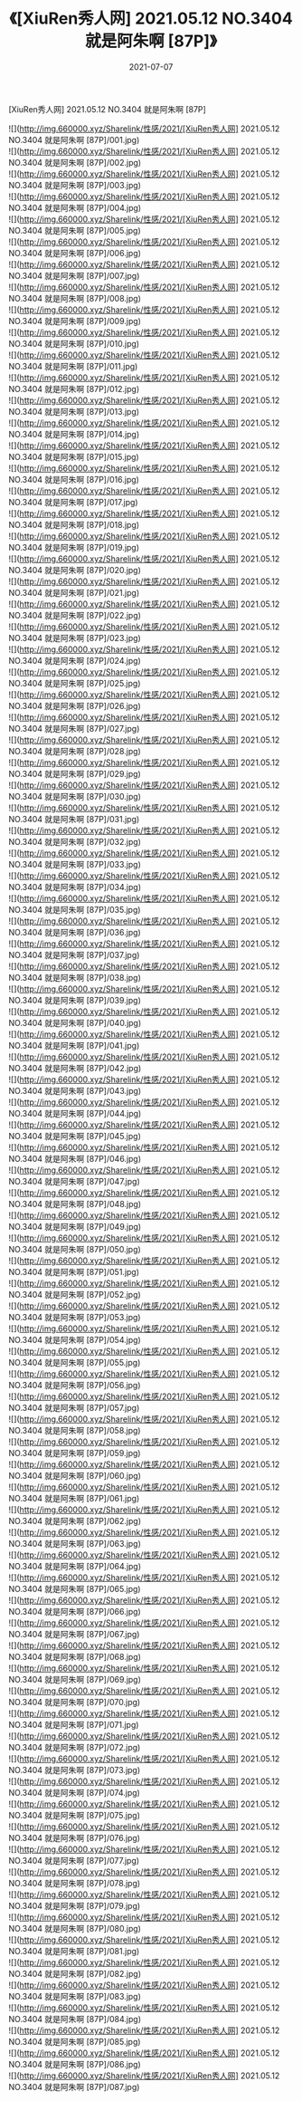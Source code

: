 ﻿---
layout: post
title:  《[XiuRen秀人网] 2021.05.12 NO.3404 就是阿朱啊 [87P]》
date:   2021-07-07
img: http://img.660000.xyz/Sharelink/性感/2021/[XiuRen秀人网] 2021.05.12 NO.3404 就是阿朱啊 [87P]/000.jpg
categories: [美女, 清纯, 唯美]
---

[XiuRen秀人网] 2021.05.12 NO.3404 就是阿朱啊 [87P]

  ![](http://img.660000.xyz/Sharelink/性感/2021/[XiuRen秀人网] 2021.05.12 NO.3404 就是阿朱啊 [87P]/001.jpg) <br> ![](http://img.660000.xyz/Sharelink/性感/2021/[XiuRen秀人网] 2021.05.12 NO.3404 就是阿朱啊 [87P]/002.jpg) <br> ![](http://img.660000.xyz/Sharelink/性感/2021/[XiuRen秀人网] 2021.05.12 NO.3404 就是阿朱啊 [87P]/003.jpg) <br> ![](http://img.660000.xyz/Sharelink/性感/2021/[XiuRen秀人网] 2021.05.12 NO.3404 就是阿朱啊 [87P]/004.jpg) <br> ![](http://img.660000.xyz/Sharelink/性感/2021/[XiuRen秀人网] 2021.05.12 NO.3404 就是阿朱啊 [87P]/005.jpg) <br> ![](http://img.660000.xyz/Sharelink/性感/2021/[XiuRen秀人网] 2021.05.12 NO.3404 就是阿朱啊 [87P]/006.jpg) <br> ![](http://img.660000.xyz/Sharelink/性感/2021/[XiuRen秀人网] 2021.05.12 NO.3404 就是阿朱啊 [87P]/007.jpg) <br> ![](http://img.660000.xyz/Sharelink/性感/2021/[XiuRen秀人网] 2021.05.12 NO.3404 就是阿朱啊 [87P]/008.jpg) <br> ![](http://img.660000.xyz/Sharelink/性感/2021/[XiuRen秀人网] 2021.05.12 NO.3404 就是阿朱啊 [87P]/009.jpg) <br> ![](http://img.660000.xyz/Sharelink/性感/2021/[XiuRen秀人网] 2021.05.12 NO.3404 就是阿朱啊 [87P]/010.jpg) <br> ![](http://img.660000.xyz/Sharelink/性感/2021/[XiuRen秀人网] 2021.05.12 NO.3404 就是阿朱啊 [87P]/011.jpg) <br> ![](http://img.660000.xyz/Sharelink/性感/2021/[XiuRen秀人网] 2021.05.12 NO.3404 就是阿朱啊 [87P]/012.jpg) <br> ![](http://img.660000.xyz/Sharelink/性感/2021/[XiuRen秀人网] 2021.05.12 NO.3404 就是阿朱啊 [87P]/013.jpg) <br> ![](http://img.660000.xyz/Sharelink/性感/2021/[XiuRen秀人网] 2021.05.12 NO.3404 就是阿朱啊 [87P]/014.jpg) <br> ![](http://img.660000.xyz/Sharelink/性感/2021/[XiuRen秀人网] 2021.05.12 NO.3404 就是阿朱啊 [87P]/015.jpg) <br> ![](http://img.660000.xyz/Sharelink/性感/2021/[XiuRen秀人网] 2021.05.12 NO.3404 就是阿朱啊 [87P]/016.jpg) <br> ![](http://img.660000.xyz/Sharelink/性感/2021/[XiuRen秀人网] 2021.05.12 NO.3404 就是阿朱啊 [87P]/017.jpg) <br> ![](http://img.660000.xyz/Sharelink/性感/2021/[XiuRen秀人网] 2021.05.12 NO.3404 就是阿朱啊 [87P]/018.jpg) <br> ![](http://img.660000.xyz/Sharelink/性感/2021/[XiuRen秀人网] 2021.05.12 NO.3404 就是阿朱啊 [87P]/019.jpg) <br> ![](http://img.660000.xyz/Sharelink/性感/2021/[XiuRen秀人网] 2021.05.12 NO.3404 就是阿朱啊 [87P]/020.jpg) <br> ![](http://img.660000.xyz/Sharelink/性感/2021/[XiuRen秀人网] 2021.05.12 NO.3404 就是阿朱啊 [87P]/021.jpg) <br> ![](http://img.660000.xyz/Sharelink/性感/2021/[XiuRen秀人网] 2021.05.12 NO.3404 就是阿朱啊 [87P]/022.jpg) <br> ![](http://img.660000.xyz/Sharelink/性感/2021/[XiuRen秀人网] 2021.05.12 NO.3404 就是阿朱啊 [87P]/023.jpg) <br> ![](http://img.660000.xyz/Sharelink/性感/2021/[XiuRen秀人网] 2021.05.12 NO.3404 就是阿朱啊 [87P]/024.jpg) <br> ![](http://img.660000.xyz/Sharelink/性感/2021/[XiuRen秀人网] 2021.05.12 NO.3404 就是阿朱啊 [87P]/025.jpg) <br> ![](http://img.660000.xyz/Sharelink/性感/2021/[XiuRen秀人网] 2021.05.12 NO.3404 就是阿朱啊 [87P]/026.jpg) <br> ![](http://img.660000.xyz/Sharelink/性感/2021/[XiuRen秀人网] 2021.05.12 NO.3404 就是阿朱啊 [87P]/027.jpg) <br> ![](http://img.660000.xyz/Sharelink/性感/2021/[XiuRen秀人网] 2021.05.12 NO.3404 就是阿朱啊 [87P]/028.jpg) <br> ![](http://img.660000.xyz/Sharelink/性感/2021/[XiuRen秀人网] 2021.05.12 NO.3404 就是阿朱啊 [87P]/029.jpg) <br> ![](http://img.660000.xyz/Sharelink/性感/2021/[XiuRen秀人网] 2021.05.12 NO.3404 就是阿朱啊 [87P]/030.jpg) <br> ![](http://img.660000.xyz/Sharelink/性感/2021/[XiuRen秀人网] 2021.05.12 NO.3404 就是阿朱啊 [87P]/031.jpg) <br> ![](http://img.660000.xyz/Sharelink/性感/2021/[XiuRen秀人网] 2021.05.12 NO.3404 就是阿朱啊 [87P]/032.jpg) <br> ![](http://img.660000.xyz/Sharelink/性感/2021/[XiuRen秀人网] 2021.05.12 NO.3404 就是阿朱啊 [87P]/033.jpg) <br> ![](http://img.660000.xyz/Sharelink/性感/2021/[XiuRen秀人网] 2021.05.12 NO.3404 就是阿朱啊 [87P]/034.jpg) <br> ![](http://img.660000.xyz/Sharelink/性感/2021/[XiuRen秀人网] 2021.05.12 NO.3404 就是阿朱啊 [87P]/035.jpg) <br> ![](http://img.660000.xyz/Sharelink/性感/2021/[XiuRen秀人网] 2021.05.12 NO.3404 就是阿朱啊 [87P]/036.jpg) <br> ![](http://img.660000.xyz/Sharelink/性感/2021/[XiuRen秀人网] 2021.05.12 NO.3404 就是阿朱啊 [87P]/037.jpg) <br> ![](http://img.660000.xyz/Sharelink/性感/2021/[XiuRen秀人网] 2021.05.12 NO.3404 就是阿朱啊 [87P]/038.jpg) <br> ![](http://img.660000.xyz/Sharelink/性感/2021/[XiuRen秀人网] 2021.05.12 NO.3404 就是阿朱啊 [87P]/039.jpg) <br> ![](http://img.660000.xyz/Sharelink/性感/2021/[XiuRen秀人网] 2021.05.12 NO.3404 就是阿朱啊 [87P]/040.jpg) <br> ![](http://img.660000.xyz/Sharelink/性感/2021/[XiuRen秀人网] 2021.05.12 NO.3404 就是阿朱啊 [87P]/041.jpg) <br> ![](http://img.660000.xyz/Sharelink/性感/2021/[XiuRen秀人网] 2021.05.12 NO.3404 就是阿朱啊 [87P]/042.jpg) <br> ![](http://img.660000.xyz/Sharelink/性感/2021/[XiuRen秀人网] 2021.05.12 NO.3404 就是阿朱啊 [87P]/043.jpg) <br> ![](http://img.660000.xyz/Sharelink/性感/2021/[XiuRen秀人网] 2021.05.12 NO.3404 就是阿朱啊 [87P]/044.jpg) <br> ![](http://img.660000.xyz/Sharelink/性感/2021/[XiuRen秀人网] 2021.05.12 NO.3404 就是阿朱啊 [87P]/045.jpg) <br> ![](http://img.660000.xyz/Sharelink/性感/2021/[XiuRen秀人网] 2021.05.12 NO.3404 就是阿朱啊 [87P]/046.jpg) <br> ![](http://img.660000.xyz/Sharelink/性感/2021/[XiuRen秀人网] 2021.05.12 NO.3404 就是阿朱啊 [87P]/047.jpg) <br> ![](http://img.660000.xyz/Sharelink/性感/2021/[XiuRen秀人网] 2021.05.12 NO.3404 就是阿朱啊 [87P]/048.jpg) <br> ![](http://img.660000.xyz/Sharelink/性感/2021/[XiuRen秀人网] 2021.05.12 NO.3404 就是阿朱啊 [87P]/049.jpg) <br> ![](http://img.660000.xyz/Sharelink/性感/2021/[XiuRen秀人网] 2021.05.12 NO.3404 就是阿朱啊 [87P]/050.jpg) <br> ![](http://img.660000.xyz/Sharelink/性感/2021/[XiuRen秀人网] 2021.05.12 NO.3404 就是阿朱啊 [87P]/051.jpg) <br> ![](http://img.660000.xyz/Sharelink/性感/2021/[XiuRen秀人网] 2021.05.12 NO.3404 就是阿朱啊 [87P]/052.jpg) <br> ![](http://img.660000.xyz/Sharelink/性感/2021/[XiuRen秀人网] 2021.05.12 NO.3404 就是阿朱啊 [87P]/053.jpg) <br> ![](http://img.660000.xyz/Sharelink/性感/2021/[XiuRen秀人网] 2021.05.12 NO.3404 就是阿朱啊 [87P]/054.jpg) <br> ![](http://img.660000.xyz/Sharelink/性感/2021/[XiuRen秀人网] 2021.05.12 NO.3404 就是阿朱啊 [87P]/055.jpg) <br> ![](http://img.660000.xyz/Sharelink/性感/2021/[XiuRen秀人网] 2021.05.12 NO.3404 就是阿朱啊 [87P]/056.jpg) <br> ![](http://img.660000.xyz/Sharelink/性感/2021/[XiuRen秀人网] 2021.05.12 NO.3404 就是阿朱啊 [87P]/057.jpg) <br> ![](http://img.660000.xyz/Sharelink/性感/2021/[XiuRen秀人网] 2021.05.12 NO.3404 就是阿朱啊 [87P]/058.jpg) <br> ![](http://img.660000.xyz/Sharelink/性感/2021/[XiuRen秀人网] 2021.05.12 NO.3404 就是阿朱啊 [87P]/059.jpg) <br> ![](http://img.660000.xyz/Sharelink/性感/2021/[XiuRen秀人网] 2021.05.12 NO.3404 就是阿朱啊 [87P]/060.jpg) <br> ![](http://img.660000.xyz/Sharelink/性感/2021/[XiuRen秀人网] 2021.05.12 NO.3404 就是阿朱啊 [87P]/061.jpg) <br> ![](http://img.660000.xyz/Sharelink/性感/2021/[XiuRen秀人网] 2021.05.12 NO.3404 就是阿朱啊 [87P]/062.jpg) <br> ![](http://img.660000.xyz/Sharelink/性感/2021/[XiuRen秀人网] 2021.05.12 NO.3404 就是阿朱啊 [87P]/063.jpg) <br> ![](http://img.660000.xyz/Sharelink/性感/2021/[XiuRen秀人网] 2021.05.12 NO.3404 就是阿朱啊 [87P]/064.jpg) <br> ![](http://img.660000.xyz/Sharelink/性感/2021/[XiuRen秀人网] 2021.05.12 NO.3404 就是阿朱啊 [87P]/065.jpg) <br> ![](http://img.660000.xyz/Sharelink/性感/2021/[XiuRen秀人网] 2021.05.12 NO.3404 就是阿朱啊 [87P]/066.jpg) <br> ![](http://img.660000.xyz/Sharelink/性感/2021/[XiuRen秀人网] 2021.05.12 NO.3404 就是阿朱啊 [87P]/067.jpg) <br> ![](http://img.660000.xyz/Sharelink/性感/2021/[XiuRen秀人网] 2021.05.12 NO.3404 就是阿朱啊 [87P]/068.jpg) <br> ![](http://img.660000.xyz/Sharelink/性感/2021/[XiuRen秀人网] 2021.05.12 NO.3404 就是阿朱啊 [87P]/069.jpg) <br> ![](http://img.660000.xyz/Sharelink/性感/2021/[XiuRen秀人网] 2021.05.12 NO.3404 就是阿朱啊 [87P]/070.jpg) <br> ![](http://img.660000.xyz/Sharelink/性感/2021/[XiuRen秀人网] 2021.05.12 NO.3404 就是阿朱啊 [87P]/071.jpg) <br> ![](http://img.660000.xyz/Sharelink/性感/2021/[XiuRen秀人网] 2021.05.12 NO.3404 就是阿朱啊 [87P]/072.jpg) <br> ![](http://img.660000.xyz/Sharelink/性感/2021/[XiuRen秀人网] 2021.05.12 NO.3404 就是阿朱啊 [87P]/073.jpg) <br> ![](http://img.660000.xyz/Sharelink/性感/2021/[XiuRen秀人网] 2021.05.12 NO.3404 就是阿朱啊 [87P]/074.jpg) <br> ![](http://img.660000.xyz/Sharelink/性感/2021/[XiuRen秀人网] 2021.05.12 NO.3404 就是阿朱啊 [87P]/075.jpg) <br> ![](http://img.660000.xyz/Sharelink/性感/2021/[XiuRen秀人网] 2021.05.12 NO.3404 就是阿朱啊 [87P]/076.jpg) <br> ![](http://img.660000.xyz/Sharelink/性感/2021/[XiuRen秀人网] 2021.05.12 NO.3404 就是阿朱啊 [87P]/077.jpg) <br> ![](http://img.660000.xyz/Sharelink/性感/2021/[XiuRen秀人网] 2021.05.12 NO.3404 就是阿朱啊 [87P]/078.jpg) <br> ![](http://img.660000.xyz/Sharelink/性感/2021/[XiuRen秀人网] 2021.05.12 NO.3404 就是阿朱啊 [87P]/079.jpg) <br> ![](http://img.660000.xyz/Sharelink/性感/2021/[XiuRen秀人网] 2021.05.12 NO.3404 就是阿朱啊 [87P]/080.jpg) <br> ![](http://img.660000.xyz/Sharelink/性感/2021/[XiuRen秀人网] 2021.05.12 NO.3404 就是阿朱啊 [87P]/081.jpg) <br> ![](http://img.660000.xyz/Sharelink/性感/2021/[XiuRen秀人网] 2021.05.12 NO.3404 就是阿朱啊 [87P]/082.jpg) <br> ![](http://img.660000.xyz/Sharelink/性感/2021/[XiuRen秀人网] 2021.05.12 NO.3404 就是阿朱啊 [87P]/083.jpg) <br> ![](http://img.660000.xyz/Sharelink/性感/2021/[XiuRen秀人网] 2021.05.12 NO.3404 就是阿朱啊 [87P]/084.jpg) <br> ![](http://img.660000.xyz/Sharelink/性感/2021/[XiuRen秀人网] 2021.05.12 NO.3404 就是阿朱啊 [87P]/085.jpg) <br> ![](http://img.660000.xyz/Sharelink/性感/2021/[XiuRen秀人网] 2021.05.12 NO.3404 就是阿朱啊 [87P]/086.jpg) <br> ![](http://img.660000.xyz/Sharelink/性感/2021/[XiuRen秀人网] 2021.05.12 NO.3404 就是阿朱啊 [87P]/087.jpg) <br>